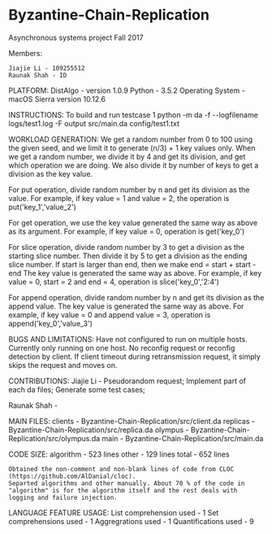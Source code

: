 # Byzantine-Chain-Replication
Asynchronous systems project Fall 2017

Members:
	
	Jiajie Li - 109255512
	Raunak Shah - ID

PLATFORM:
DistAlgo - version 1.0.9 
Python - 3.5.2
Operating System - macOS Sierra version 10.12.6 

INSTRUCTIONS:
To build and run testcase 1
	python -m da -f --logfilename logs/test1.log -F output src/main.da config/test1.txt

WORKLOAD GENERATION:
We get a random number from 0 to 100 using the given seed, and we limit it to generate (n/3) + 1 key values only. 
When we get a random number, we divide it by 4 and get its division, and get which operation we are doing. We also divide it by number of keys to get a division as the key value.

For put operation, divide random number by n and get its division as the value.
For example, if key value = 1 and value = 2, the operation is put('key_1','value_2')

For get operation, we use the key value generated the same way as above as its argument.
For example, if key value = 0, operation is get('key_0')

For slice operation, divide random number by 3 to get a division as the starting slice number. Then divide it by 5 to get a division as the ending slice number.
If start is larger than end, then we make end = start + start - end
The key value is generated the same way as above.
For example, if key value = 0, start = 2 and end = 4, operation is slice('key_0','2:4')

For append operation, divide random number by n and get its division as the append value.
The key value is generated the same way as above.
For example, if key value = 0 and append value = 3, operation is append('key_0','value_3')

BUGS AND LIMITATIONS:
Have not configured to run on multiple hosts. Currently only running on one host.
No reconfig request or reconfig detection by client. If client timeout during retransmission request, it simply skips the request and moves on.

CONTRIBUTIONS:
Jiajie Li - 
Pseudorandom request; 
Implement part of each da files;
Generate some test cases;

Raunak Shah -


MAIN FILES:
clients - Byzantine-Chain-Replication/src/client.da
replicas - Byzantine-Chain-Replication/src/replica.da
olympus - Byzantine-Chain-Replication/src/olympus.da
main - Byzantine-Chain-Replication/src/main.da

CODE SIZE:
	algorithm - 523 lines
	other - 129 lines
	total - 652 lines

	Obtained the non-comment and non-blank lines of code from CLOC (https://github.com/AlDanial/cloc).
	Separted algorithms and other manually. About 70 % of the code in "algorithm" is for the algorithm itself and the rest deals with logging and failure injection.

LANGUAGE FEATURE USAGE:
List comprehension used - 1
Set comprehensions used - 1
Aggregrations used - 1
Quantifications used - 9 
